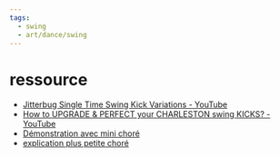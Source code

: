 ```yaml
---
tags:
  - swing
  - art/dance/swing
---
```




# ressource
- [Jitterbug Single Time Swing Kick Variations - YouTube](https://www.youtube.com/watch?v=Gu10DGuDNCs)
- [How to UPGRADE & PERFECT your CHARLESTON swing KICKS? - YouTube](https://www.youtube.com/watch?v=sERtfJAXKuo)
- [Démonstration avec mini choré](https://www.youtube.com/watch?v=oJ_EE7As7ug)
- [explication plus petite choré](https://www.youtube.com/watch?v=hfkSUyUkrnU)